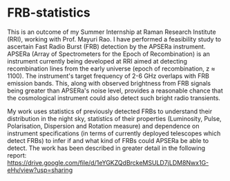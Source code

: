 # FRB-statistics

This is an outcome of my Summer Internship at Raman Research Institute (RRI), working with Prof. Mayuri Rao. I have performed a feasibility study to ascertain Fast Radio Burst (FRB) detection by the APSERa instrument. 
APSERa (Array of Spectrometers for the Epoch of Recombination) is an instrument currently being developed at RRI aimed at detecting recombination lines from the early universe (epoch of recombination, z ≈ 1100). The instrument's target frequency of 2-6 GHz overlaps with FRB emission bands. This, along with observed brightness from FRB signals being greater than APSERa's noise level, provides a reasonable chance that the cosmological instrument could also detect such bright radio transients.     

My work uses statistics of previously detected FRBs to understand their distribution in the night sky, statistics of their properties (Luminosity, Pulse, Polarisation, Dispersion and Rotation measure) and dependence on instrument specifications (in terms of currently deployed telescopes which detect FRBs) to infer if and what kind of FRBs could APSERa be able to detect. The work has been described in greater detail in the following report: https://drive.google.com/file/d/1eYGKZQdBrckeMSULD7jLDM8Nwx1G-eHv/view?usp=sharing


